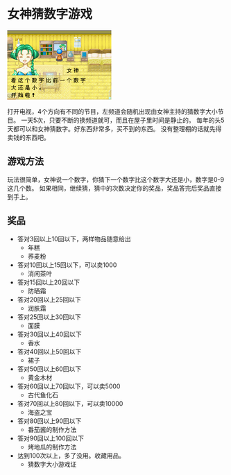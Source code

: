 # 女神猜数字游戏

![女神猜数字游戏.png](女神猜数字游戏.png)

打开电视，4个方向有不同的节目，左频道会随机出现由女神主持的猜数字大小节目。
一天5次，只要不断的换频道就可，而且在屋子里时间是静止的。
每年的头5天都可以和女神猜数字。好东西非常多，买不到的东西。
没有整理棚的话就先得卖钱的东西吧。


## 游戏方法

玩法很简单，女神说一个数字，你猜下一个数字比这个数字大还是小，数字是0-9这几个数。
如果相同，继续猜，猜中的次数决定你的奖品，奖品答完后奖品直接到手上。

## 奖品

- 答对3回以上10回以下，两样物品随意给出
  - 年糕
  - 荞麦粉
- 答对10回以上15回以下，可以卖1000
  - 消闲茶叶
- 答对15回以上20回以下
  - 防晒霜
- 答对20回以上25回以下
  - 润肤霜
- 答对25回以上30回以下
  - 面膜
- 答对30回以上40回以下
  - 香水
- 答对40回以上50回以下
  - 裙子
- 答对50回以上60回以下
  - 黄金木材
- 答对60回以上70回以下，可以卖5000
  - 古代鱼化石
- 答对70回以上80回以下，可以卖10000
  - 海盗之宝
- 答对80回以上90回以下
  - 番茄酱的制作方法
- 答对90回以上100回以下
  - 烤地瓜的制作方法
- 达到100次以上，多了没用。收藏用品。
  - 猜数字大小游戏证
